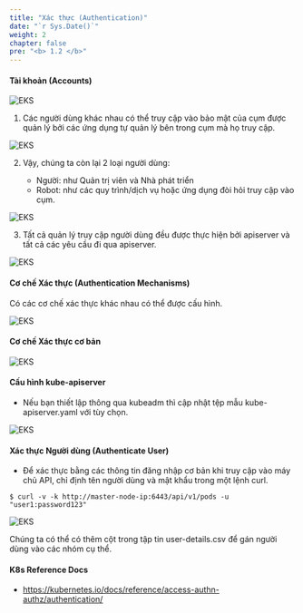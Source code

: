 ```yaml
---
title: "Xác thực (Authentication)"
date: "`r Sys.Date()`"
weight: 2
chapter: false
pre: "<b> 1.2 </b>"
---
```



#### Tài khoản (Accounts)

![EKS](/images/0001/0004.png?featherlight=false&width=90pc)

1. Các người dùng khác nhau có thể truy cập vào bảo mật của cụm được quản lý bởi các ứng dụng tự quản lý bên trong cụm mà họ truy cập.

![EKS](/images/0001/0005.png?featherlight=false&width=90pc)

2. Vậy, chúng ta còn lại 2 loại người dùng:

    - Người: như Quản trị viên và Nhà phát triển
    - Robot: như các quy trình/dịch vụ hoặc ứng dụng đòi hỏi truy cập vào cụm.

![EKS](/images/0001/0006.png?featherlight=false&width=90pc)


3. Tất cả quản lý truy cập người dùng đều được thực hiện bởi apiserver và tất cả các yêu cầu đi qua apiserver.

![EKS](/images/0001/0007.png?featherlight=false&width=90pc)

#### Cơ chế Xác thực (Authentication Mechanisms)

Có các cơ chế xác thực khác nhau có thể được cấu hình.

![EKS](/images/0001/0008.png?featherlight=false&width=90pc)

#### Cơ chế Xác thực cơ bản

![EKS](/images/0001/0009.png?featherlight=false&width=90pc)

#### Cấu hình kube-apiserver

- Nếu bạn thiết lập thông qua kubeadm thì cập nhật tệp mẫu kube-apiserver.yaml với tùy chọn.

![EKS](/images/0001/00010.png?featherlight=false&width=90pc)

#### Xác thực Người dùng (Authenticate User)

- Để xác thực bằng các thông tin đăng nhập cơ bản khi truy cập vào máy chủ API, chỉ định tên người dùng và mật khẩu trong một lệnh curl.

```
$ curl -v -k http://master-node-ip:6443/api/v1/pods -u "user1:password123"
```

![EKS](/images/0001/00011.png?featherlight=false&width=90pc)


Chúng ta có thể có thêm cột trong tập tin user-details.csv để gán người dùng vào các nhóm cụ thể.


#### K8s Reference Docs

- https://kubernetes.io/docs/reference/access-authn-authz/authentication/

